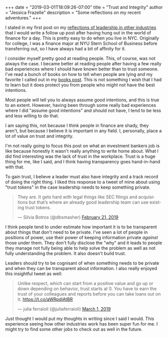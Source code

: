 +++
date = "2019-03-01T18:09:26-07:00"
title = "Trust and Integrity"
author = "Jessica Frazelle"
description = "Some reflections on my recent adventures."
+++

I stated in my first post on my [reflections of leadership in other
industries](https://blog.jessfraz.com/post/government-medicine-capitalism/)
that I would write a follow up post after having hung out in the world of
finance for a day. This is pretty easy to do when you live in NYC.
Originally for college, I was a finance major at NYU Stern School of Business
before transferring out, so I have always had a bit of affinity for it.

I consider myself pretty good at reading people. This, of course, was not
always the case. I became better at reading people after having a few really
bad experiences where I should have known better than to trust someone. I've
read a bunch of books on how to tell when people are lying and my favorite
I called out in my [books post](https://blog.jessfraz.com/post/books/). This is
not something I wish that I had to learn but it does protect you from people
who might not have the best intentions.

Most people will tell you to always assume good intentions, and this is true to
an extent. However, having been through some really bad experiences where I did
"assume good intentions" and should not have, I tend to be less and less willing
to do that.

I am saying this, not because I think people in finance are shady, they
aren't, but because I believe it is important in any field. I, personally, place a lot of value on trust and
integrity.

I'm not really going to focus this post on what an investment bankers job is
like because honestly it wasn't really anything to write home about. What I did
find interesting was the lack of trust in the workplace. Trust is a huge thing
for me, like I said, and I think having transparency goes hand-in-hand with that.

To gain trust, I believe a leader must also have integrity and a track record
of doing the right thing. I liked this response to a tweet of mine about using "trust
tokens" in the case leadership needs to keep something private.

<blockquote class="twitter-tweet" data-lang="en"><p lang="en" dir="ltr">They are. It gets hard with legal things like SEC filings and acquisitions but that’s where an already good leadership team can use existing trust tokens.</p>&mdash; Silvia Botros (@dbsmasher) <a href="https://twitter.com/dbsmasher/status/1098602904838197253?ref_src=twsrc%5Etfw">February 21, 2019</a></blockquote>
<script async src="https://platform.twitter.com/widgets.js" charset="utf-8"></script>

I think people tend to under estimate how important it is to be transparent
about things that don't need to be private. I've seen a lot of people in
positions of power, use their power of keeping information private _against_
those under them. They don't fully disclose the "why" and it leads to people
they manage not fully being able to help solve the problem as well as not fully
understanding the problem. It also doesn't build trust.

Leaders should try to be cognisant of when something needs to be private and
when they can be transparent about information. I also really enjoyed this
insightful tweet as well:

<blockquote class="twitter-tweet" data-lang="en"><p lang="en" dir="ltr">Unlike respect, which can start from a positive value and go up or down depending on behavior, trust starts at 0. You have to earn the trust of your colleagues and reports before you can take loans out on it. <a href="https://t.co/aWRpdjAtBR">https://t.co/aWRpdjAtBR</a></p>&mdash; julia ferraioli (@juliaferraioli) <a href="https://twitter.com/juliaferraioli/status/1101572682863296514?ref_src=twsrc%5Etfw">March 1, 2019</a></blockquote>
<script async src="https://platform.twitter.com/widgets.js" charset="utf-8"></script>

Just thought I would put my thoughts in writing since I said I would. This
experience seeing how other industries work has been super fun for me. I might
try to find some other jobs to check out as well in the future.
